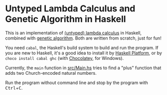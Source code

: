 # Untyped Lambda Calculus and Genetic Algorithm in Haskell

This is an implementation of [(untyped) lambda calculus][wikip-lc] in Haskell, combined with [genetic algorithm][wikip-ga]. Both are written from scratch, just for fun!

[wikip-lc]: https://en.wikipedia.org/wiki/Lambda_calculus
[wikip-ga]: https://en.wikipedia.org/wiki/Genetic_algorithm

You need `cabal`, the Haskell's build system to build and run the program. If you are new to Haskell, it's a good idea to install it by [Haskell Platform][hs-plt], or by `choco install cabal ghc` (with [Chocolatey][choco], for Windows).

[hs-plt]: https://www.haskell.org/platform/
[choco]: https://chocolatey.org/

Currently, the `main` function in [src/Main.hs](src/Main.hs) tries to find a "plus" function that adds two Church-encoded natural numbers.

Run the program without command line and stop by the program with <kbd>Ctrl</kbd>+<kbd>C</kbd>.
